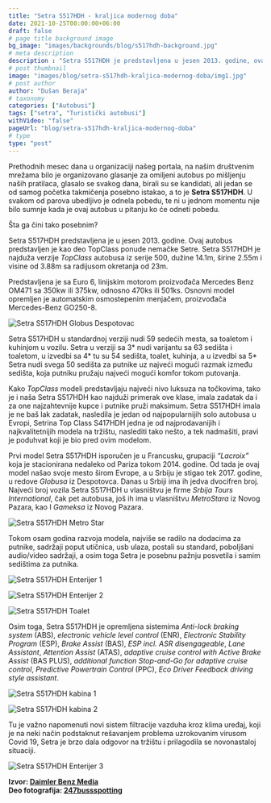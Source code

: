 ```yaml
---
title: "Setra S517HDH - kraljica modernog doba"
date: 2021-10-25T00:00:00+06:00
draft: false
# page title background image
bg_image: "images/backgrounds/blog/s517hdh-background.jpg"
# meta description
description : "Setra S517HDH je predstavljena u jesen 2013. godine, ovaj autobus je predstavljen kao deo TopClass ponude nemačke Setre"
# post thumbnail
image: "images/blog/setra-s517hdh-kraljica-modernog-doba/img1.jpg"
# post author
author: "Dušan Beraja"
# taxonomy
categories: ["Autobusi"]
tags: ["setra", "Turistički autobusi"]
withVideo: "false"
pageUrl: "blog/setra-s517hdh-kraljica-modernog-doba"
# type
type: "post"
---
```


Prethodnih mesec dana u organizaciji našeg portala, na našim društvenim mrežama bilo je organizovano glasanje za omiljeni autobus po mišljenju naših pratilaca, glasalo se svakog dana, birali su se kandidati, ali jedan se od samog početka takmičenja posebno istakao, a to je **Setra S517HDH**. U svakom od parova ubedljivo je odnela pobedu, te ni u jednom momentu nije bilo sumnje kada je ovaj autobus u pitanju ko će odneti pobedu. 

Šta ga čini tako posebnim? 

Setra S517HDH predstavljena je u jesen 2013. godine. Ovaj autobus predstavljen je kao deo TopClass ponude nemačke Setre. Setra S517HDH je najduža verzije *TopClass* autobusa iz serije 500, dužine 14.1m, širine 2.55m i visine od 3.88m sa radijusom okretanja od 23m.

Predstavljena je sa Euro 6, linijskim motorom proizvođača Mercedes Benz OM471 sa 350kw ili 375kw, odnosno 470ks ili 501ks. Osnovni model opremljen je automatskim osmostepenim menjačem, proizvođača Mercedes-Benz GO250-8.

![Setra S517HDH Globus Despotovac](/images/blog/setra-s517hdh-kraljica-modernog-doba/img2.jpg "Setra S517HDH Globus Despotovac")

Setra S517HDH u standardnoj verziji nudi 59 sedećih mesta, sa toaletom i kuhinjom u vozilu. Setra u verziji sa 3* nudi varijantu sa 63 sedišta i toaletom, u izvedbi sa 4* tu su 54 sedišta, toalet, kuhinja, a u izvedbi sa 5* Setra nudi svega 50 sedišta za putnike uz najveći mogući razmak između sedišta, koja putniku pružaju najveći mogući komfor tokom putovanja.

Kako *TopClass* modeli predstavljaju najveći nivo luksuza na točkovima, tako je i naša Setra S517HDH kao najduži primerak ove klase, imala zadatak da i za one najzahtevnije kupce i putnike pruži maksimum. Setra S517HDH imala je ne baš lak zadatak, nasledila je jedan od najpopularnijih solo autobusa u Evropi, Setrina Top Class S417HDH jedna je od najprodavanijih i najkvalitetnijih modela na tržištu, naslediti tako nešto, a tek nadmašiti, pravi je poduhvat koji je bio pred ovim modelom.

Prvi model Setra S517HDH isporučen je u Francusku, grupaciji *“Lacroix”* koja je stacionirana nedaleko od Pariza tokom 2014. godine. Od tada je ovaj model našao svoje mesto širom Evrope, a u Srbiju je stigao tek 2017. godine, u redove *Globusa* iz Despotovca. Danas u Srbiji ima ih jedva dvocifren broj. Najveći broj vozila Setra S517HDH u vlasništvu je firme *Srbija Tours International*, čak pet autobusa, još ih ima u vlasništvu *MetroStara* iz Novog Pazara, kao I *Gameksa* iz Novog Pazara.

![Setra S517HDH Metro Star](/images/blog/setra-s517hdh-kraljica-modernog-doba/img3.jpg "Setra S517HDH Metro Star")

Tokom osam godina razvoja modela, najviše se radilo na dodacima za putnike, sadržaji poput utičnica, usb ulaza, postali su standard, poboljšani audio/video sadržaji, a osim toga Setra je posebnu pažnju posvetila i samim sedištima za putnika.

![Setra S517HDH Enterijer 1](/images/blog/setra-s517hdh-kraljica-modernog-doba/img4.jpg "Setra S517HDH Enterijer 1")

![Setra S517HDH Enterijer 2](/images/blog/setra-s517hdh-kraljica-modernog-doba/img5.jpg "Setra S517HDH Enterijer 2")

![Setra S517HDH Toalet](/images/blog/setra-s517hdh-kraljica-modernog-doba/img6.jpg "Setra S517HDH Toalet")

Osim toga, Setra S517HDH je opremljena sistemima *Anti-lock braking system* (ABS), *electronic vehicle level control* (ENR), *Electronic Stability Program* (ESP), *Brake Assist* (BAS), *ESP incl. ASR disengageable*, *Lane Assistant*, *Attention Assist* (ATAS), *adaptive cruise control with Active Brake Assist* (BAS PLUS), *additional function Stop-and-Go for adaptive cruise control*, *Predictive Powertrain Control* (PPC), *Eco Driver Feedback driving style assistant*.

![Setra S517HDH kabina 1](/images/blog/setra-s517hdh-kraljica-modernog-doba/img7.jpg "Setra S517HDH kabina 1")

![Setra S517HDH kabina 2](/images/blog/setra-s517hdh-kraljica-modernog-doba/img8.jpg "Setra S517HDH kabina 2")

Tu je važno napomenuti novi sistem filtracije vazduha kroz klima uređaj, koji je na neki način podstaknut rešavanjem problema uzrokovanim virusom Covid 19, Setra je brzo dala odgovor na tržištu i prilagodila se novonastaloj situaciji.

![Setra S517HDH Enterijer 3](/images/blog/setra-s517hdh-kraljica-modernog-doba/img9.jpg "Setra S517HDH Enterijer 3")

**Izvor: [Daimler Benz Media](https://www.setra-bus.com/en_DE/models/tc-hdh-models/models.html)**\
**Deo fotografija: [247bussspotting](https://www.instagram.com/247bussspotting/)**